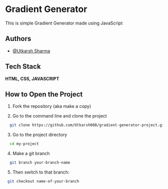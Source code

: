 
# Gradient Generator

This is simple Gradient Generator made using JavaScript


## Authors

- [@Utkarsh Sharma](https://github.com/Utkarsh088)

## Tech Stack

**HTML, CSS, JAVASCRIPT** 

## How to Open the Project

1) Fork the repository (aka make a copy)


2) Go to the command line and clone the project

```bash
  git clone https://github.com/Utkarsh088/gradient-generator-project.git
```

3) Go to the project directory

```bash
  cd my-project
```

4) Make a git branch

```bash
  git branch your-branch-name
```
5) Then switch to that branch:

 ```bash
  git checkout name-of-your-branch
```
